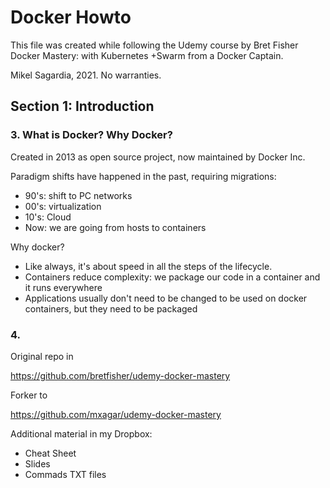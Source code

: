 # Docker Howto

This file was created while following the Udemy course by Bret Fisher
Docker Mastery: with Kubernetes +Swarm from a Docker Captain.

Mikel Sagardia, 2021.
No warranties.

## Section 1: Introduction

### 3. What is Docker? Why Docker?

Created in 2013 as open source project, now maintained by Docker Inc.

Paradigm shifts have happened in the past, requiring migrations:
- 90's: shift to PC networks
- 00's: virtualization
- 10's: Cloud
- Now: we are going from hosts to containers

Why docker?
- Like always, it's about speed in all the steps of the lifecycle.
- Containers reduce complexity: we package our code in a container and it runs everywhere
- Applications usually don't need to be changed to be used on docker containers, but they need to be packaged

### 4. 


Original repo in

https://github.com/bretfisher/udemy-docker-mastery

Forker to

https://github.com/mxagar/udemy-docker-mastery

Additional material in my Dropbox:

- Cheat Sheet
- Slides
- Commads TXT files